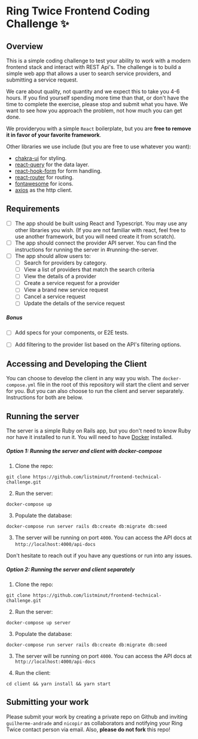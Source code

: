 # Ring Twice Frontend Coding Challenge ✨

## Overview

This is a simple coding challenge to test your ability to work with a modern frontend stack and interact with REST Api's. The challenge is to build a simple web app that allows a user to search service providers, and submitting a service request.

We care about quality, not quantity and we expect this to take you 4-6 hours. If you find yourself spending more time than that, or don't have the time to complete the exercise, please stop and submit what you have. We want to see how you approach the problem, not how much you can get done.

We provideryou with a simple `React` boilerplate, but you are **free to remove it in favor of your favorite framework**.

Other libraries we use include (but you are free to use whatever you want):
- [chakra-ui](https://chakra-ui.com/) for styling.
- [react-query](https://tanstack.com/query/v4/?from=reactQueryV3&original=https://react-query-v3.tanstack.com/) for the data layer.
- [react-hook-form](https://react-hook-form.com/) for form handling.
- [react-router](https://reactrouter.com/) for routing.
- [fontawesome](https://fontawesome.com/) for icons.
- [axios](https://github.com/axios/axios) as the http client.

## Requirements

- [ ] The app should be built using React and Typescript. You may use any other libraries you wish. (If you are not familiar with react, feel free to use another framework, but you will need create it from scratch).
- [ ] The app should connect the provider API server. You can find the instructions for running the server in #running-the-server.
- [ ] The app should allow users to:
  - [ ] Search for providers by category.
  - [ ] View a list of providers that match the search criteria
  - [ ] View the details of a provider
  - [ ] Create a service request for a provider
  - [ ] View a brand new service request
  - [ ] Cancel a service request
  - [ ] Update the details of the service request

##### Bonus
- [ ] Add specs for your components, or E2E tests.
- [ ] Add filtering to the provider list based on the API's filtering options.


## Accessing and Developing the Client

You can choose to develop the client in any way you wish. The `docker-compose.yml` file in the root of this repository will start the client and server for you. But you can also choose to run the client and server separately. Instructions for both are below.

## Running the server


The server is a simple Ruby on Rails app, but you don't need to know Ruby nor have it installed to run it. You will need to have [Docker](https://docs.docker.com/get-docker/) installed.

##### Option 1: Running the server and client with docker-compose

1. Clone the repo:
```
git clone https://github.com/listminut/frontend-technical-challenge.git
```


2. Run the server: 
```
docker-compose up
```

3. Populate the database:
```
docker-compose run server rails db:create db:migrate db:seed
```

3. The server will be running on port `4000`. You can access the API docs at `http://localhost:4000/api-docs`

Don't hesitate to reach out if you have any questions or run into any issues.

##### Option 2: Running the server and client separately

1. Clone the repo: 
```
git clone https://github.com/listminut/frontend-technical-challenge.git
```

2. Run the server: 
```
docker-compose up server
```

3. Populate the database:
```
docker-compose run server rails db:create db:migrate db:seed
```

3. The server will be running on port `4000`. You can access the API docs at `http://localhost:4000/api-docs`

4. Run the client: 
```
cd client && yarn install && yarn start
```


## Submitting your work

Please submit your work by creating a private repo on Github and inviting `guilherme-andrade` and `nicopir` as collaborators and notifying your Ring Twice contact person via email.
Also, **please do not fork** this repo!
